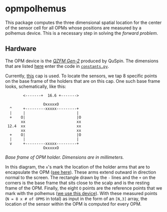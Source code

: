 # opmpolhemus

This package computes the three dimensional spatial location for the center of
the sensor cell for all OPMs whose positions are measured by a polhemus device.
This is a necessary step in solving the *forward problem*.

## Hardware

The OPM device is the 
*[QZFM Gen-2](https://quspin.com/products-qzfm/)* produced by QuSpin. The
dimensions that are listed
[here](http://quspin.com/wp-content/uploads/2016/08/Gen-2.jpg) enter the code in
[`constants.py`](https://github.com/paulmoonshine/opmpolhemus/blob/master/opmpolhemus/constants.py).

Currently, [this](https://quspin.com/experimental-meg-cap/) cap is used. To
locate the sensors, we tap 8 specific points on the base frame of the holders that are
on this cap. One such base frame looks, schematically, like this: 
```
        <-------+  16.6 +------->

                 OxxxxxO
  ^     +---------xxxxx---------+
  |     |                       |
  +    O|                       |O
       xx                       xx
 12.4  xx                       xx
       xx                       xx
  +    O|                       |O
  |     |                       |
  v     +---------xxxxx---------+
                 OxxxxxO
```
*Base frame of OPM holder. Dimensions are in millimeters.*

In this diagram, the `x`'s mark the location of the holder arms that are to
encapsulate the OPM ([see here](https://quspin.com/wp-content/uploads/2019/05/Holder-with-base-280x300.png)). These arms extend outward in direction normal to the screen.
The rectangle drawn by the `-` lines and the `+` on the corners is the base
frame that sits close to the scalp and is the resting frame of the OPM. Finally,
the eight `O` points are the reference points that we mark with the polhemus ([we
use this device](https://polhemus.com/scanning-digitizing/digitizing-products/)).
With these measured points (`N = 8 x # of OPMS` in total) as input in the form of an
`[N,3]` array, the location of the sensor within the OPM is computed for every
OPM.
